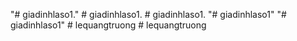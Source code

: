 "# giadinhlaso1." 
#   g i a d i n h l a s o 1 .  
 #   g i a d i n h l a s o 1 .  
 "# giadinhlaso1" 
"# giadinhlaso1" 
#   l e q u a n g t r u o n g  
 #   l e q u a n g t r u o n g  
 